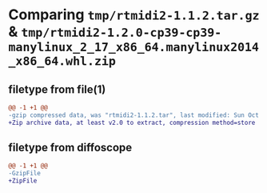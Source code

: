 # Comparing `tmp/rtmidi2-1.1.2.tar.gz` & `tmp/rtmidi2-1.2.0-cp39-cp39-manylinux_2_17_x86_64.manylinux2014_x86_64.whl.zip`

## filetype from file(1)

```diff
@@ -1 +1 @@
-gzip compressed data, was "rtmidi2-1.1.2.tar", last modified: Sun Oct 16 20:31:25 2022, max compression
+Zip archive data, at least v2.0 to extract, compression method=store
```

## filetype from diffoscope

```diff
@@ -1 +1 @@
-GzipFile
+ZipFile
```

